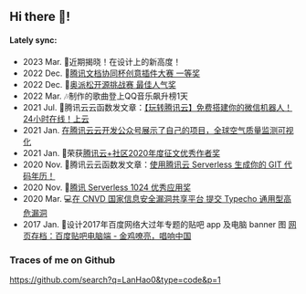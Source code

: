 ## Hi there 👋! 
#### Lately sync:
- 2023 Mar. 🎨近期揭晓！在设计上的新高度！
- 2022 Dec. 🥇[腾讯文档协同杯创意插件大赛 一等奖](https://mp.weixin.qq.com/s?__biz=MzU0MDU2OTMwNA==&mid=2247517461&idx=2&sn=e453d53d1a855d9a7fef56d84ad99ad9)
- 2022 Dec. 🏅[奥派松开源挑战赛 最佳人气奖](https://mp.weixin.qq.com/s/5EAXHA131IR1jmun4fLvaA)
- 2022 Mar. 🎶制作的歌曲登上QQ音乐飙升榜1天
- 2021 Jul. 📰腾讯云云函数发文章：[【玩转腾讯云】免费搭建你的微信机器人！24小时在线！上云](https://mp.weixin.qq.com/s?__biz=Mzg4NzEyMzI1NQ==&mid=2247492403&idx=2&sn=9be62160c9f3c069931e127274bf82a6)
- 2021 Jan. [在腾讯云云开发公众号展示了自己的项目，全球空气质量监测可视化](https://mp.weixin.qq.com/s/6ALOy5SpKl1aaAop_dCMAw)
- 2021 Jan. 🏅荣获[腾讯云+社区2020年度征文优秀作者奖](https://cloud.tencent.com/developer/article/1769037#%E4%BC%98%E7%A7%80%E4%BD%9C%E8%80%85%E5%A5%9610%E5%90%8D%EF%BC%9A)
- 2020 Nov. 📰腾讯云云函数发文章：[使用腾讯云 Serverless 生成你的 GIT 代码年历！](https://mp.weixin.qq.com/s?__biz=Mzg4NzEyMzI1NQ==&mid=2247488350&idx=1&sn=f0ecc7552519c592b4d12b5478974ef0)
- 2020 Nov. 🏅[腾讯 Serverless 1024 优秀应用奖](https://mp.weixin.qq.com/s?__biz=Mzg4NzEyMzI1NQ==&mid=2247487869&idx=1&sn=922ccfd88bf5c63a54e29f8461de2103)  
- 2020 Mar. 💻[在 CNVD 国家信息安全漏洞共享平台 提交 Typecho 通用型高危漏洞](https://www.cnvd.org.cn/flaw/show/CNVD-2020-23529)
- 2017 Jan. 🎨设计2017年百度网络大过年专题的贴吧 app 及电脑 banner 图 [网页存档：百度贴吧电脑端 - 金鸡嘹亮，唱响中国](https://web.archive.org/web/20170121074254/https://tieba.baidu.com/index.html)

### Traces of me on Github 
https://github.com/search?q=LanHao0&type=code&p=1
<!--
**LanHao0/lanhao0** is a ✨ _special_ ✨ repository because its `README.md` (this file) appears on your GitHub profile.

Here are some ideas to get you started:

- 🔭 I’m currently working on ...
- 🌱 I’m currently learning ...
- 👯 I’m looking to collaborate on ...
- 🤔 I’m looking for help with ...
- 💬 Ask me about ...
- 📫 How to reach me: ...
- 😄 Pronouns: ...
- ⚡ Fun fact: ...
-->
